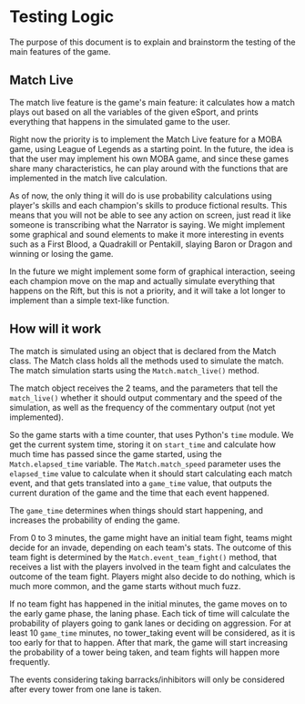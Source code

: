 # Testing Logic

The purpose of this document is to explain and brainstorm the testing of the main features of the game.

## Match Live

The match live feature is the game's main feature: it calculates how a match plays out based on all the variables
of the given eSport, and prints everything that happens in the simulated game to the user.

Right now the priority is to implement the Match Live feature for a MOBA game, using League of Legends as a starting
point. In the future, the idea is that the user may implement his own MOBA game, and since these games share many
characteristics, he can play around with the functions that are implemented in the match live calculation.

As of now, the only thing it will do is use probability calculations using player's skills and each champion's skills
to produce fictional results. This means that you will not be able to see any action on screen, just read it like
someone is transcribing what the Narrator is saying. We might implement some graphical and sound elements to make it more
interesting in events such as a First Blood, a Quadrakill or Pentakill, slaying Baron or Dragon and winning or losing the
game.

In the future we might implement some form of graphical interaction, seeing each champion move on the map and actually
simulate everything that happens on the Rift, but this is not a priority, and it will take a lot longer to implement
than a simple text-like function.

## How will it work

The match is simulated using an object that is declared from the Match class. The Match class holds all the methods
used to simulate the match. The match simulation starts using the `Match.match_live()` method.

The match object receives the 2 teams, and the parameters that tell the `match_live()` whether it should output
commentary and the speed of the simulation, as well as the frequency of the commentary output (not yet implemented).

So the game starts with a time counter, that uses Python's `time` module. We get the current system time,
storing it on `start_time` and calculate how much time has passed since the game started, using the
`Match.elapsed_time` variable. The `Match.match_speed` parameter uses the `elapsed_time` value to calculate
when it should start calculating each match event, and that gets translated into a `game_time` value, that outputs
the current duration of the game and the time that each event happened.

The `game_time` determines when things should start happening, and increases the probability of ending the game.

From 0 to 3 minutes, the game might have an initial team fight, teams might decide for an invade, depending on
each team's stats. The outcome of this team fight is determined by the `Match.event_team_fight()` method, that
receives a list with the players involved in the team fight and calculates the outcome of the team fight.
Players might also decide to do nothing, which is much more common, and the game starts without much fuzz.

If no team fight has happened in the initial minutes, the game moves on to the early game phase, the laning
phase. Each tick of time will calculate the probability of players going to gank lanes or deciding on aggression.
For at least 10 `game_time` minutes, no tower_taking event will be considered, as it is too early for that
to happen. After that mark, the game will start increasing the probability of a tower being taken, and
team fights will happen more frequently.

The events considering taking barracks/inhibitors will only be considered after every tower from one lane is taken.

